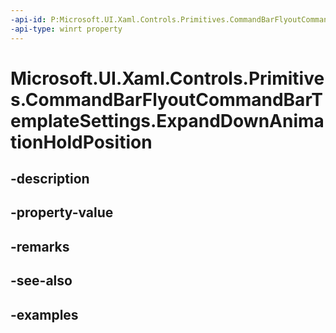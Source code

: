 ```yaml
---
-api-id: P:Microsoft.UI.Xaml.Controls.Primitives.CommandBarFlyoutCommandBarTemplateSettings.ExpandDownAnimationHoldPosition
-api-type: winrt property
---
```


<!-- Property syntax.
public double ExpandDownAnimationHoldPosition { get; }
-->

# Microsoft.UI.Xaml.Controls.Primitives.CommandBarFlyoutCommandBarTemplateSettings.ExpandDownAnimationHoldPosition

## -description

## -property-value

## -remarks

## -see-also

## -examples

